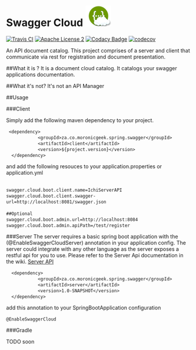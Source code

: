 Swagger Cloud ![alt text](./swaggercloud.png "Logo Title Text 1")
=================================================================
[![Travis CI](https://travis-ci.org/moronicgeek/SwaggerCloud.svg?branch=master)](https://travis-ci.org/moronicgeek/SwaggerCloud.svg?branch=master)
[![Apache License 2](https://img.shields.io/badge/license-ASF2-blue.svg)](https://www.apache.org/licenses/LICENSE-2.0.txt)
[![Codacy Badge](https://api.codacy.com/project/badge/Grade/1c17f07400bc4dbc9e9bc93861d73bb8)](https://www.codacy.com/app/patel-muhammed/SwaggerCloud?utm_source=github.com&amp;utm_medium=referral&amp;utm_content=moronicgeek/SwaggerCloud&amp;utm_campaign=Badge_Grade)
[![codecov](https://codecov.io/gh/moronicgeek/SwaggerCloud/branch/master/graph/badge.svg)](https://codecov.io/gh/moronicgeek/SwaggerCloud)

An API document catalog. This project comprises of a server and client that communicate via rest for registration and document presentation. 

##What it is ?
It is a document cloud catalog. It catalogs your swagger applications documentation.  

##What it's not?
It's not an API Manager
 
 
##Usage
 
###Client

Simply add the following maven dependency to your project.
```
 <dependency>
            <groupId>za.co.moronicgeek.spring.swagger</groupId>
            <artifactId>client</artifactId>
            <version>${project.version}</version>
  </dependency>
```
 
 
and add the following resouces to your application.properties or application.yml
```

swagger.cloud.boot.client.name=IchiServerAPI
swagger.cloud.boot.client.swagger-url=http://localhost:8081/swagger.json

##Optional
swagger.cloud.boot.admin.url=http://localhost:8084
swagger.cloud.boot.admin.apiPath=/test/register

```
 
###Server
 The server requires a basic spring boot application with the (@EnableSwaggerCloudServer) annotation in your application config.
 The server could integrate with any other language as the server exposes a restful api for you to use. Please refer to the Server Api documentation in the wiki. [Server API](https://github.com/moronicgeek/SwaggerCloud/wiki/Server-Api)
 
 ```
   <dependency>
             <groupId>za.co.moronicgeek.spring.swagger</groupId>
             <artifactId>server</artifactId>
             <version>1.0-SNAPSHOT</version>
   </dependency>
 ```
 
 add this annotation to your SpringBootApplication configuration
 
 ```
 @EnableSwaggerCloud
 ```
 
 

###Gradle

 TODO soon
 
